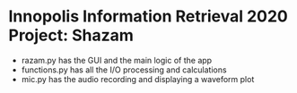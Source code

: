 # Innopolis Information Retrieval 2020 Project: Shazam
- razam.py has the GUI and the main logic of the app
- functions.py has all the I/O processing and calculations
- mic.py has the audio recording and displaying a waveform plot
